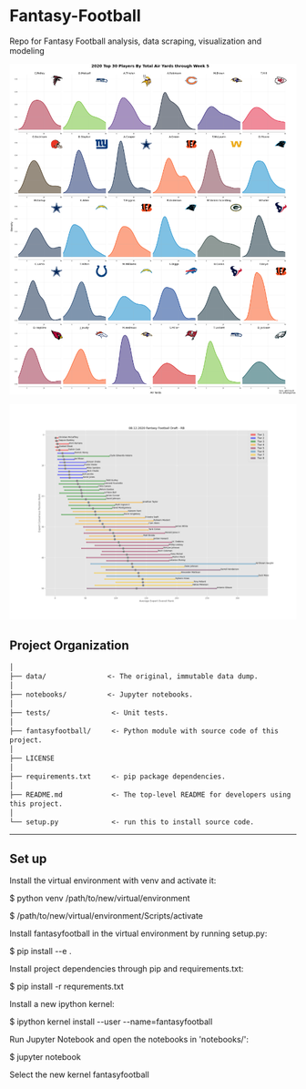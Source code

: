 # Fantasy-Football
Repo for Fantasy Football analysis, data scraping, visualization and modeling

![Image of Air Yards Density](https://github.com/Robert-F-Mulligan/fantasy-football/blob/master/figures/2020/05.2020/2020_Air_Yard_Density_Through5.png)

![Image of Tiers Chart](https://github.com/Robert-F-Mulligan/fantasy-football/blob/master/figures/08.12.2020_rangeofrankings_gmm_RB.png)


Project Organization
------------

    │
    ├── data/               <- The original, immutable data dump. 
    │
    ├── notebooks/          <- Jupyter notebooks. 
    │
    ├── tests/               <- Unit tests.
    │
    ├── fantasyfootball/     <- Python module with source code of this project.
    │
    ├── LICENSE
    │
    ├── requirements.txt     <- pip package dependencies.   
    │
    ├── README.md            <- The top-level README for developers using this project.
    │
    └── setup.py             <- run this to install source code.
    


--------


Set up
------------

Install the virtual environment with venv and activate it:

$ python venv /path/to/new/virtual/environment

$ /path/to/new/virtual/environment/Scripts/activate 

Install fantasyfootball in the virtual environment by running setup.py:

$ pip install --e .

Install project dependencies through pip and requirements.txt:

$ pip install -r requrements.txt

Install a new ipython kernel:

$ ipython kernel install --user --name=fantasyfootball

Run Jupyter Notebook and open the notebooks in 'notebooks/':

$ jupyter notebook

Select the new kernel fantasyfootball

